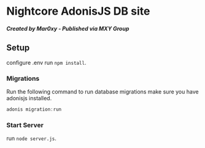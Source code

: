 # Nightcore AdonisJS DB site
##### Created by Mar0xy - Published via MXY Group

## Setup
configure .env
run `npm install`.


### Migrations

Run the following command to run database migrations make sure you have adonisjs installed.

```js
adonis migration:run
```


### Start Server
run `node server.js`.
